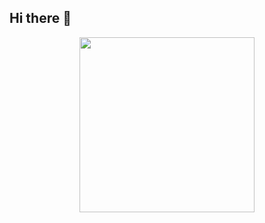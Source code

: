 ## Hi there 👋

<!--
**Manav437/Manav437** is a ✨ _special_ ✨ repository because its `README.md` (this file) appears on your GitHub profile.

Here are some ideas to get you started:

- 🔭 I’m currently working on ...
- 🌱 I’m currently learning ...
- 👯 I’m looking to collaborate on ...
- 🤔 I’m looking for help with ...
- 💬 Ask me about ...
- 📫 How to reach me: ...
- 😄 Pronouns: ...
- ⚡ Fun fact: ...
-->

<p align="center">
  <img style="height:280px" src="https://i.pinimg.com/736x/4e/1a/f0/4e1af01377a347b3a0455cc921d4793c.jpg"/>
</p>
